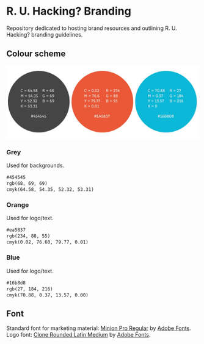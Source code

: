 # R. U. Hacking? Branding
Repository dedicated to hosting brand resources and outlining R. U. Hacking? branding guidelines.

## Colour scheme
![color_scheme](https://github.com/RUHacking/Branding/blob/master/new_branding/color_scheme.jpeg)

### Grey
Used for backgrounds.

```
#454545
rgb(68, 69, 69)
cmyk(64.58, 54.35, 52.32, 53.31)
```
### Orange
Used for logo/text.

```
#ea5837
rgb(234, 88, 55)
cmyk(0.02, 76.60, 79.77, 0.01)
```
### Blue
Used for logo/text.

```
#16b8d8
rgb(27, 184, 216)
cmyk(70.88, 0.37, 13.57, 0.00)
```


## Font
Standard font for marketing material:
[Minion Pro Regular](https://fonts.adobe.com/fonts/minion) by [Adobe Fonts](https://fonts.adobe.com/).</br>
Logo font:
[Clone Rounded Latin Medium](https://fonts.adobe.com/fonts/clone-rounded) by [Adobe Fonts](https://fonts.adobe.com/).
